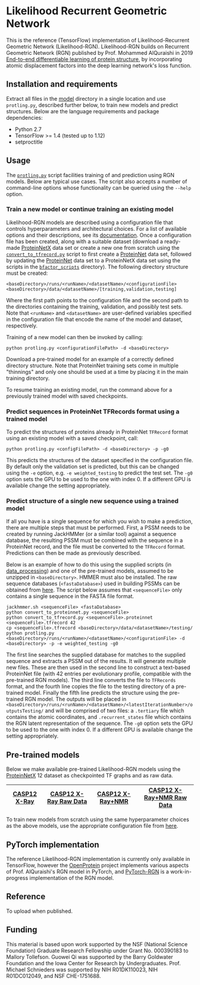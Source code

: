 # Likelihood Recurrent Geometric Network
This is the reference (TensorFlow) implementation of Likelihood-Recurrent Geometric Network (Likelihood-RGN). Likelihood-RGN builds on Recurrent Geometric Network (RGN) published by Prof. Mohammed AlQuraishi in 2019 [End-to-end differentiable learning of protein structure](https://www.cell.com/cell-systems/fulltext/S2405-4712(19)30076-6), by incorporating atomic displacement factors into the deep learning network's loss function.

## Installation and requirements
Extract all files in the [model](https://github.com/mallory-tollefson/rgn) directory in a single location and use `protling.py`, described further below, to train new models and predict structures. Below are the language requirements and package dependencies:

* Python 2.7
* TensorFlow >= 1.4 (tested up to 1.12)
* setproctitle

## Usage
The [`protling.py`](https://github.com/mallory-tollefson/rgn/blob/master/model/protling.py) script facilities training of and prediction using RGN models. Below are typical use cases. The script also accepts a number of command-line options whose functionality can be queried using the `--help` option.

### Train a new model or continue training an existing model
Likelihood-RGN models are described using a configuration file that controls hyperparameters and architectural choices. For a list of available options and their descriptions, see its [documentation](https://github.com/mallory-tollefson/rgn/blob/master/CONFIG.md). Once a configuration file has been created, along with a suitable dataset (download a ready-made [ProteinNetX](TODO) data set or create a new one from scratch using the [`convert_to_tfrecord.py`](https://github.com/mallory-tollefson/rgn/blob/master/data_processing/convert_to_tfrecord.py) script to first create a [ProteinNet](https://github.com/aqlaboratory/proteinnet) data set, followed by updating the [ProteinNet](https://github.com/aqlaboratory/proteinnet) data set to a ProteinNetX data set using the scripts in the [`bfactor_scripts`](https://github.com/mallory-tollefson/rgn/tree/master/bfactor_scripts) directory). The following directory structure must be created:

```
<baseDirectory>/runs/<runName>/<datasetName>/<configurationFile>
<baseDirectory>/data/<datasetName>/[training,validation,testing]
```

Where the first path points to the configuration file and the second path to the directories containing the training, validation, and possibly test sets. Note that `<runName>` and `<datasetName>` are user-defined variables specified in the configuration file that encode the name of the model and dataset, respectively.

Training of a new model can then be invoked by calling:

```
python protling.py <configurationFilePath> -d <baseDirectory>
```

Download a pre-trained model for an example of a correctly defined directory structure. Note that ProteinNet training sets come in multiple "thinnings" and only one should be used at a time by placing it in the main training directory.

To resume training an existing model, run the command above for a previously trained model with saved checkpoints.

### Predict sequences in ProteinNet TFRecords format using a trained model
To predict the structures of proteins already in ProteinNet `TFRecord` format using an existing model with a saved checkpoint, call:

```
python protling.py <configFilePath> -d <baseDirectory> -p -g0
```

This predicts the structures of the dataset specified in the configuration file. By default only the validation set is predicted, but this can be changed using the `-e` option, e.g. `-e weighted_testing` to predict the test set. The `-g0` option sets the GPU to be used to the one with index 0. If a different GPU is available change the setting appropriately.

### Predict structure of a single new sequence using a trained model
If all you have is a single sequence for which you wish to make a prediction, there are multiple steps that must be performed. First, a PSSM needs to be created by running JackHMMer (or a similar tool) against a sequence database, the resulting PSSM must be combined with the sequence in a ProteinNet record, and the file must be converted to the `TFRecord` format. Predictions can then be made as previously described.

Below is an example of how to do this using the supplied scripts (in [data_processing](https://github.com/mallory-tollefson/rgn/blob/master/data_processing)) and one of the pre-trained models, assumed to be unzipped in `<baseDirectory>`. HMMER must also be installed. The raw sequence databases (`<fastaDatabase>`) used in building PSSMs can be obtained from [here](https://github.com/aqlaboratory/proteinnet/blob/master/docs/raw_data.md). The script below assumes that `<sequenceFile>` only contains a single sequence in the FASTA file format.

```
jackhmmer.sh <sequenceFile> <fastaDatabase>
python convert_to_proteinnet.py <sequenceFile>
python convert_to_tfrecord.py <sequenceFile>.proteinnet <sequenceFile>.tfrecord 42
cp <sequenceFile>.tfrecord <baseDirectory>/data/<datasetName>/testing/
python protling.py <baseDirectory>/runs/<runName>/<datasetName>/<configurationFile> -d <baseDirectory> -p -e weighted_testing -g0
```

The first line searches the supplied database for matches to the supplied sequence and extracts a PSSM out of the results. It will generate multiple new files. These are then used in the second line to construct a text-based ProteinNet file (with 42 entries per evolutionary profile, compatible with the pre-trained RGN models). The third line converts the file to `TFRecords` format, and the fourth line copies the file to the testing directory of a pre-trained model. Finally the fifth line predicts the structure using the pre-trained RGN model. The outputs will be placed in  `<baseDirectory>/runs/<runName>/<datasetName>/<latestIterationNumber>/outputsTesting/` and will be comprised of two files: a `.tertiary` file which contains the atomic coordinates, and `.recurrent_states` file which contains the RGN latent representation of the sequence. The `-g0` option sets the GPU to be used to the one with index 0. If a different GPU is available change the setting appropriately.

## Pre-trained models
Below we make available pre-trained Likelihood-RGN models using the [ProteinNetX](TODO) 12 dataset as checkpointed TF graphs and as raw data.

| [CASP12 X-Ray](TODO) | [CASP12 X-Ray Raw Data](TODO) | [CASP12 X-Ray+NMR](TODO) | [CASP12 X-Ray+NMR Raw Data](TODO) |
| --- | --- | --- | --- |

To train new models from scratch using the same hyperparameter choices as the above models, use the appropriate configuration file from [here](https://github.com/mallory-tollefson/rgn/blob/master/configurations/).

## PyTorch implementation
The reference Likelihood-RGN implementation is currently only available in TensorFlow, however the [OpenProtein](https://github.com/OpenProtein/openprotein) project implements various aspects of Prof. AlQuraishi's RGN model in PyTorch, and [PyTorch-RGN](https://github.com/conradry/pytorch-rgn) is a work-in-progress implementation of the RGN model.

## Reference
To upload when published.

## Funding
This material is based upon work supported by the NSF (National Science Foundation) Graduate Research Fellowship under Grant No. 000390183 to Mallory Tollefson. Guowei Qi was supported by the Barry Goldwater Foundation and the Iowa Center for Research by Undergraduates. Prof. Michael Schnieders was supported by NIH R01DK110023, NIH R01DC012049, and NSF CHE-1751688.
